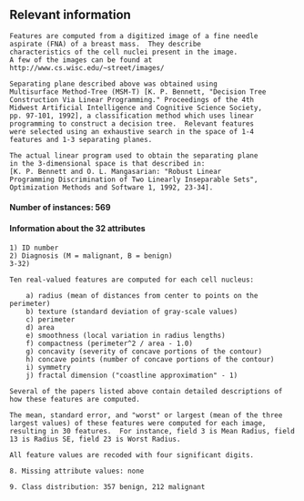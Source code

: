 ## Relevant information
	
    Features are computed from a digitized image of a fine needle
	aspirate (FNA) of a breast mass.  They describe
	characteristics of the cell nuclei present in the image.
	A few of the images can be found at
	http://www.cs.wisc.edu/~street/images/

	Separating plane described above was obtained using
	Multisurface Method-Tree (MSM-T) [K. P. Bennett, "Decision Tree
	Construction Via Linear Programming." Proceedings of the 4th
	Midwest Artificial Intelligence and Cognitive Science Society,
	pp. 97-101, 1992], a classification method which uses linear
	programming to construct a decision tree.  Relevant features
	were selected using an exhaustive search in the space of 1-4
	features and 1-3 separating planes.

	The actual linear program used to obtain the separating plane
	in the 3-dimensional space is that described in:
	[K. P. Bennett and O. L. Mangasarian: "Robust Linear
	Programming Discrimination of Two Linearly Inseparable Sets",
	Optimization Methods and Software 1, 1992, 23-34].


#### Number of instances: 569 

#### Information about the 32 attributes

    1) ID number
    2) Diagnosis (M = malignant, B = benign)
    3-32)

    Ten real-valued features are computed for each cell nucleus:

        a) radius (mean of distances from center to points on the perimeter)
        b) texture (standard deviation of gray-scale values)
        c) perimeter
        d) area
        e) smoothness (local variation in radius lengths)
        f) compactness (perimeter^2 / area - 1.0)
        g) concavity (severity of concave portions of the contour)
        h) concave points (number of concave portions of the contour)
        i) symmetry 
        j) fractal dimension ("coastline approximation" - 1)

    Several of the papers listed above contain detailed descriptions of
    how these features are computed. 

    The mean, standard error, and "worst" or largest (mean of the three
    largest values) of these features were computed for each image,
    resulting in 30 features.  For instance, field 3 is Mean Radius, field
    13 is Radius SE, field 23 is Worst Radius.

    All feature values are recoded with four significant digits.

    8. Missing attribute values: none

    9. Class distribution: 357 benign, 212 malignant
